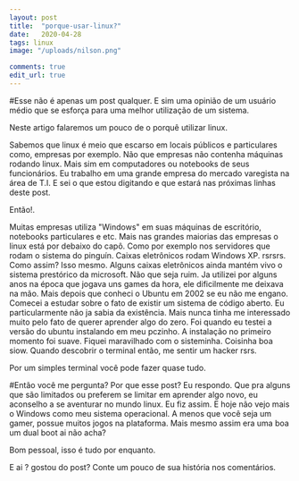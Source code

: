 ```yaml
---
layout: post
title:  "porque-usar-linux?"
date:   2020-04-28
tags: linux
image: "/uploads/nilson.png"

comments: true
edit_url: true
---
```



#Esse não é apenas um post qualquer. E sim uma opinião de um usuário médio que se esforça para uma melhor utilização de um sistema.

Neste artigo falaremos um pouco de o porquê utilizar linux.

Sabemos que linux é meio que escarso em locais públicos e particulares como, empresas por exemplo. 
Não que empresas não contenha máquinas rodando linux. 
Mais sim em computadores ou notebooks de seus funcionários. 
Eu trabalho em uma grande empresa do mercado varegista na área de T.I. E sei o que estou digitando e que estará nas próximas linhas deste post.

Então!.

Muitas empresas utiliza "Windows" em suas máquinas de escritório, notebooks particulares e etc. Mais nas grandes maiorias das empresas o linux está por debaixo do capô. 
Como por exemplo nos servidores que rodam o sistema do pinguín. Caixas eletrônicos rodam Windows XP. rsrsrs. Como assim? Isso mesmo. Alguns caixas eletrônicos ainda mantém vivo o sistema prestórico da microsoft. Não que seja ruim. Ja utilizei por alguns anos na época que jogava uns games da hora, ele dificilmente me deixava na mão. Mais depois que conheci o Ubuntu em 2002 se eu não me engano. Comecei a estudar sobre o fato de existir um sistema de código aberto.
Eu particularmente não ja sabia da existência. Mais nunca tinha me interessado muito pelo fato de querer aprender algo do zero. 
Foi quando eu testei a versão do ubuntu instalando em meu pczinho. A instalação no primeiro momento foi suave. 
Fiquei maravilhado com o sisteminha. Coisinha boa siow. 
Quando descobrir o terminal então, me sentir um hacker rsrs. 

Por um simples terminal você pode fazer quase tudo. 

#Então você me pergunta? Por que esse post? 
Eu respondo. 
Que pra alguns que são limitados ou preferem se limitar em aprender algo novo, eu aconselho a se aventurar no mundo linux. 
Eu fiz assim. E hoje não vejo mais o Windows como meu sistema operacional. A menos que você seja um gamer, possue muitos jogos na plataforma. 
Mais mesmo assim era uma boa um dual boot ai não acha?

Bom pessoal, isso é tudo por enquanto. 


E ai ? gostou do post?
Conte um pouco de sua história nos comentários. 
